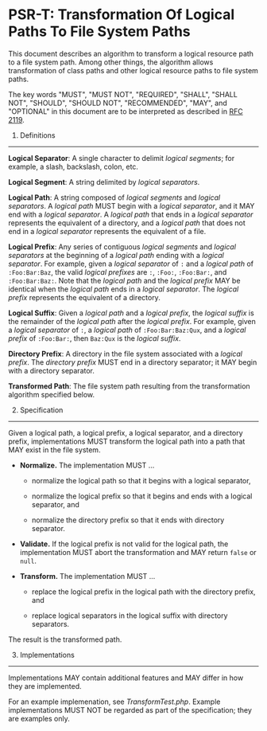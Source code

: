 PSR-T: Transformation Of Logical Paths To File System Paths
===========================================================

This document describes an algorithm to transform a logical resource path to a
file system path. Among other things, the algorithm allows transformation of
class paths and other logical resource paths to file system paths.

The key words "MUST", "MUST NOT", "REQUIRED", "SHALL", "SHALL NOT", "SHOULD",
"SHOULD NOT", "RECOMMENDED", "MAY", and "OPTIONAL" in this document are to be
interpreted as described in [RFC 2119](http://tools.ietf.org/html/rfc2119).


1. Definitions
--------------

**Logical Separator**: A single character to delimit _logical segments_; for
example, a slash, backslash, colon, etc.

**Logical Segment**: A string delimited by _logical separators_.

**Logical Path**: A string composed of _logical segments_ and _logical
separators_. A _logical path_ MUST begin with a _logical separator_, and it
MAY end with a _logical separator_. A _logical path_ that ends in a _logical
separator_ represents the equivalent of a directory, and a _logical path_ that
does not end in a _logical separator_ represents the equivalent of a file.

**Logical Prefix**: Any series of contiguous _logical segments_ and _logical
separators_ at the beginning of a _logical path_ ending with a _logical
separator_. For example, given a _logical separator_ of `:` and a _logical
path_ of `:Foo:Bar:Baz`, the valid _logical prefixes_ are `:`, `:Foo:`,
`:Foo:Bar:`, and `:Foo:Bar:Baz:`. Note that the _logical path_ and the
_logical prefix_ MAY be identical when the _logical path_ ends in a _logical
separator_. The _logical prefix_ represents the equivalent of a directory.

**Logical Suffix**: Given a _logical path_ and a _logical prefix_,
the _logical suffix_ is the remainder of the _logical path_ after the
_logical prefix_. For example, given a _logical separator_ of `:`, a
_logical path_ of `:Foo:Bar:Baz:Qux`, and a _logical prefix_ of
`:Foo:Bar:`, then `Baz:Qux` is the _logical suffix_.

**Directory Prefix**: A directory in the file system associated with a
_logical prefix_. The _directory prefix_ MUST end in a directory separator;
it MAY begin with a directory separator.

**Transformed Path**: The file system path resulting from the transformation
algorithm specified below.


2. Specification
----------------

Given a logical path, a logical prefix, a logical separator, and a directory
prefix, implementations MUST transform the logical path into a path that MAY
exist in the file system.

- **Normalize.** The implementation MUST ...

    - normalize the logical path so that it begins with a logical separator,

    - normalize the logical prefix so that it begins and ends with a logical
      separator, and

    - normalize the directory prefix so that it ends with directory separator.

- **Validate.** If the logical prefix is not valid for the logical path, the
  implementation MUST abort the transformation and MAY return `false` or
  `null`.

- **Transform.** The implementation MUST ...

    - replace the logical prefix in the logical path with the directory
      prefix, and

    - replace logical separators in the logical suffix with directory
      separators.

The result is the transformed path.


3. Implementations
------------------

Implementations MAY contain additional features and MAY differ in how they are
implemented.

For an example implemenation, see _TransformTest.php_. Example implementations
MUST NOT be regarded as part of the specification; they are examples only.
